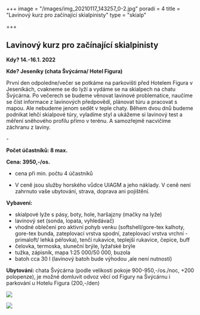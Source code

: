+++
image = "/images/img_20210117_143257_0-2.jpg"
poradi = 4
title = "Lavinový kurz pro začínající skialpinisty"
type = "skialp"

+++
## **Lavinový kurz pro začínající skialpinisty**

**Kdy? 14.-16.1. 2022**

**Kde? Jeseníky (chata Švýcárna/ Hotel Figura)**

První den odpoledne/večer se potkáme na parkovišti před Hotelem Figura v Jeseníkách, cvakneme se do lyží a vydáme se na skialpech na chatu Švýcárna. Po večerech se budeme věnovat lavinové problematice, naučíme se číst informace z lavinových předpovědí, plánovat túru a pracovat s mapou. Ale nebudeme jenom sedět v teple chaty. Během dvou dnů budeme podnikat lehčí skialpové túry, vyladíme styl a ukážeme si lavinový test a měření sněhového profilu přímo v terénu. A samozřejmě nacvičíme záchranu z laviny.

\-

**Počet účastníků: 8 max.**

**Cena: 3950,-/os.**

* cena při min. počtu 4 účastníků


* V ceně jsou služby horského vůdce UIAGM a jeho náklady. V ceně není zahrnuto vaše ubytování, strava, doprava ani pojištění.

**Vybavení:**

* skialpové lyže s pásy, boty, hole, haršajzny (mačky na lyže)
* lavinový set (sonda, lopata, vyhledávač)
* vhodné oblečení pro aktivní pohyb venku (softshell/gore-tex kalhoty, gore-tex bunda, zateplovací vrstva spodní, zateplovací vrstva vrchní  - primaloft/ lehká péřovka), tenčí rukavice, teplejší rukavice, čepice, buff
* čelovka, termoska, sluneční brýle, lyžařské brýle
* tužka, zápisník, mapa 1:25 000/50 000, buzola
* batoh cca 30 l (lavinový batoh bude výhodou ,ale není nutností)

**Ubytování:** chata Švýcárna (podle velikosti pokoje 900-950,-/os./noc, +200 polopenze), je možné domluvit odvoz věcí od Figury na Švýcárnu i parkování u Hotelu Figura (200,-/den)

![](/images/img_20210207_105001_8.jpg)

![](/images/img_20190207_111241.jpg)